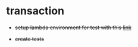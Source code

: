 # transaction

* ~~setup lambda environment for test with this [link](https://gist.github.com/crypticmind/c75db15fd774fe8f53282c3ccbe3d7ad)~~

* ~~create tests~~
